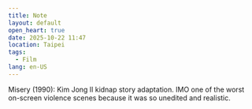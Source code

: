 ```yaml
---
title: Note
layout: default
open_heart: true
date: 2025-10-22 11:47
location: Taipei
tags: 
  - Film
lang: en-US
---
```


Misery (1990): Kim Jong Il kidnap story adaptation. IMO one of the worst on-screen violence scenes because it was so unedited and realistic.
